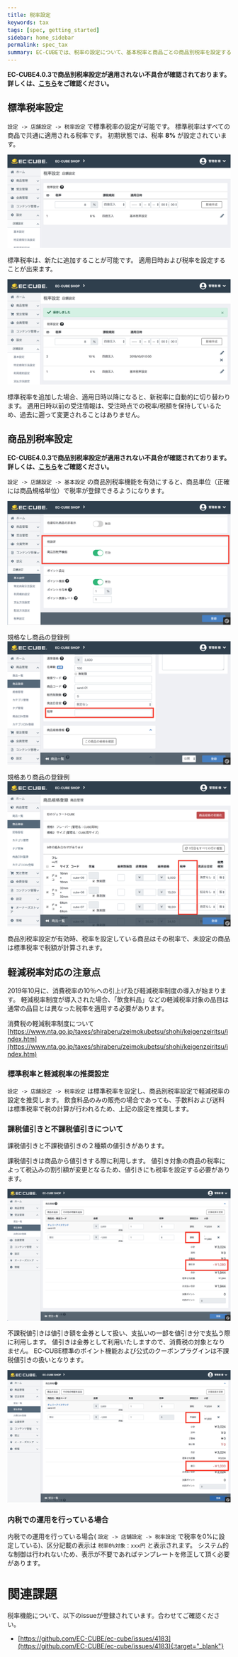 ```yaml
---
title: 税率設定
keywords: tax 
tags: [spec, getting_started]
sidebar: home_sidebar
permalink: spec_tax
summary: EC-CUBEでは、税率の設定について、基本税率と商品ごとの商品別税率を設定することができます。
---
```


**EC-CUBE4.0.3で商品別税率設定が適用されない不具合が確認されております。
詳しくは、[こちら](workaround-product-tax-rule)をご確認ください。**

## 標準税率設定

`設定 -> 店舗設定 -> 税率設定` で標準税率の設定が可能です。
標準税率はすべての商品で共通に適用される税率です。
初期状態では、税率 **8%** が設定されています。

![標準税率の初期状態](/images/img-tax-01.png)

標準税率は、新たに追加することが可能です。
適用日時および税率を設定することが出来ます。

![標準税率の追加](/images/img-tax-02.png)

標準税率を追加した場合、適用日時以降になると、新税率に自動的に切り替わります。
適用日時以前の受注情報は、受注時点での税率/税額を保持しているため、過去に遡って変更されることはありません。

## 商品別税率設定

**EC-CUBE4.0.3で商品別税率設定が適用されない不具合が確認されております。
詳しくは、[こちら](workaround-product-tax-rule)をご確認ください。**

`設定 -> 店舗設定 -> 基本設定` の商品別税率機能を有効にすると、商品単位（正確には商品規格単位）で税率が登録できるようになります。

![商品別税率を有効にする](/images/img-tax-03.png)

規格なし商品の登録例
![規格なし商品の登録例](/images/img-tax-04.png)

規格あり商品の登録例
![規格あり商品の登録例](/images/img-tax-05.png)

商品別税率設定が有効時、税率を設定している商品はその税率で、未設定の商品は標準税率で税額が計算されます。

## 軽減税率対応の注意点

2019年10月に、消費税率の10％への引上げ及び軽減税率制度の導入が始まります。
軽減税率制度が導入された場合、「飲食料品」などの軽減税率対象の品目は通常の品目とは異なった税率を適用する必要があります。

消費税の軽減税率制度について
[https://www.nta.go.jp/taxes/shiraberu/zeimokubetsu/shohi/keigenzeiritsu/index.htm](https://www.nta.go.jp/taxes/shiraberu/zeimokubetsu/shohi/keigenzeiritsu/index.htm)

### 標準税率と軽減税率の推奨設定

`設定 -> 店舗設定 -> 税率設定` は標準税率を設定し、商品別税率設定で軽減税率の設定を推奨します。
飲食料品のみの販売の場合であっても、手数料および送料は標準税率で税の計算が行われるため、上記の設定を推奨します。

### 課税値引きと不課税値引きについて

課税値引きと不課税値引きの２種類の値引きがあります。

課税値引きは商品から値引きする際に利用します。
値引き対象の商品の税率によって税込みの割引額が変更となるため、値引きにも税率を設定する必要があります。

![課税値引き](/images/img-tax-06.png)

不課税値引きは値引き額を金券として扱い、支払いの一部を値引き分で支払う際に利用します。
値引きは金券として利用いたしますので、消費税の対象となりません。
EC-CUBE標準のポイント機能および公式のクーポンプラグインは不課税値引きの扱いとなります。

![不課税値引き](/images/img-tax-07.png)

### 内税での運用を行っている場合

内税での運用を行っている場合( `設定 -> 店舗設定 -> 税率設定` で税率を0%に設定している)、区分記載の表示は `税率0%対象：xxx円` と表示されます。
システム的な制御は行われないため、表示が不要であればテンプレートを修正して頂く必要があります。

# 関連課題

税率機能について、以下のissueが登録されています。合わせてご確認ください。  

- [https://github.com/EC-CUBE/ec-cube/issues/4183](https://github.com/EC-CUBE/ec-cube/issues/4183){:target="_blank"}
